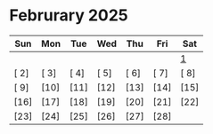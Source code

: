 # Februrary 2025

| Sun  | Mon  | Tue  | Wed  | Thu  | Fri  | Sat                 |
| ---- | ---- | ---- | ---- | ---- | ---- | ------------------- |
|      |      |      |      |      |      | [ 1](./01-02-2025/) |
| [ 2] | [ 3] | [ 4] | [ 5] | [ 6] | [ 7] | [ 8]                |
| [ 9] | [10] | [11] | [12] | [13] | [14] | [15]                |
| [16] | [17] | [18] | [19] | [20] | [21] | [22]                |
| [23] | [24] | [25] | [26] | [27] | [28] |                     |
